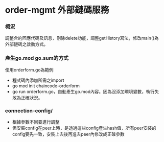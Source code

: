 # order-mgmt 外部鏈碼服務
### 概況
調整合約回應代碼及訊息，刪除delete功能，調整getHistory寫法，修改main()為外部鏈碼之啟動方式。
### 產生go.mod go.sum的方式
使用orderform.go為範例
* 程式碼內添加所需之import
* go mod init chaincode-orderform
* go run orderform.go，自動產生go.mod內容。因為沒添加環境變數，執行失敗為正確狀況。
### connection-config/
* 根據參數不同要進行調整
* 但安裝config在peer上時，是透過這些config產生hash值，所有peer安裝的config要先一致，安裝上去後再進去peer內修改成正確參數

